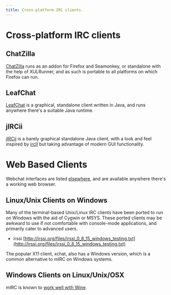 ```yaml
---
title: Cross-platform IRC clients.
---
```

# Cross-platform IRC clients

## ChatZilla

[ChatZilla](/irchelp/clients/cross/chatzilla.html) runs as an addon for
Firefox and Seamonkey, or standalone with the help of XULRunner, and as such
is portable to all platforms on which Firefox can run.

## LeafChat

[LeafChat](/irchelp/clients/cross/leafchat.html) is a graphical, standalone
client written in Java, and runs anywhere there's a suitable Java runtime.

## jIRCii

[jIRCii](/irchelp/clients/cross/jircii.html) is a barely graphical standalone Java
client, with a look and feel inspired by [ircII](/irchelp/clients/unix/ircii/) but taking advantage of
modern GUI functionality.


# Web Based Clients

Webchat interfaces are listed [elsewhere](/irchelp/clients/webclients.html),
and are available anywhere there's a working web browser.

## Linux/Unix Clients on Windows

Many of the terminal-based Unix/Linux IRC clients have been ported to run on
Windows with the aid of Cygwin or MSYS. These ported clients may be awkward to use
if not comfortable with console-mode applications, and primarily cater to
advanced users.

* irssi [http://irssi.org/files/irssi_0_8_15_windows_testing.txt](http://irssi.org/files/irssi_0_8_15_windows_testing.txt)

The popular X11 client, xchat, also has a Windows version, which is a common
alternative to mIRC on Windows systems.

## Windows Clients on Linux/Unix/OSX

mIRC is known to [work well with Wine](http://appdb.winehq.org/objectManager.php?sClass=application&iId=77).
